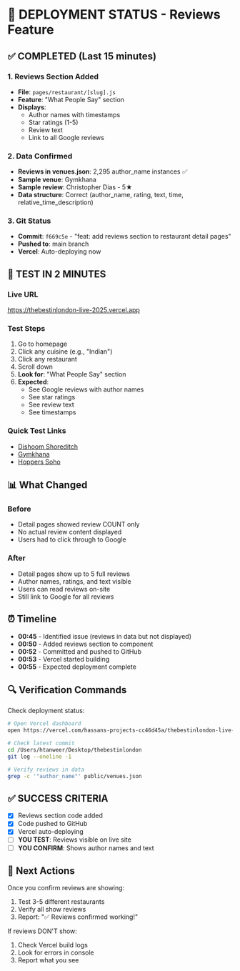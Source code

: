 # 🚀 DEPLOYMENT STATUS - Reviews Feature

## ✅ COMPLETED (Last 15 minutes)

### 1. Reviews Section Added
- **File**: `pages/restaurant/[slug].js`
- **Feature**: "What People Say" section
- **Displays**: 
  - Author names with timestamps
  - Star ratings (1-5)
  - Review text
  - Link to all Google reviews

### 2. Data Confirmed
- **Reviews in venues.json**: 2,295 author_name instances ✅
- **Sample venue**: Gymkhana
- **Sample review**: Christopher Dias - 5★
- **Data structure**: Correct (author_name, rating, text, time, relative_time_description)

### 3. Git Status
- **Commit**: `f669c5e` - "feat: add reviews section to restaurant detail pages"
- **Pushed to**: main branch
- **Vercel**: Auto-deploying now

## 🎯 TEST IN 2 MINUTES

### Live URL
https://thebestinlondon-live-2025.vercel.app

### Test Steps
1. Go to homepage
2. Click any cuisine (e.g., "Indian")
3. Click any restaurant
4. Scroll down
5. **Look for**: "What People Say" section
6. **Expected**: 
   - See Google reviews with author names
   - See star ratings
   - See review text
   - See timestamps

### Quick Test Links
- [Dishoom Shoreditch](https://thebestinlondon-live-2025.vercel.app/restaurant/dishoom-shoreditch)
- [Gymkhana](https://thebestinlondon-live-2025.vercel.app/restaurant/gymkhana)
- [Hoppers Soho](https://thebestinlondon-live-2025.vercel.app/restaurant/hoppers-soho)

## 📊 What Changed

### Before
- Detail pages showed review COUNT only
- No actual review content displayed
- Users had to click through to Google

### After
- Detail pages show up to 5 full reviews
- Author names, ratings, and text visible
- Users can read reviews on-site
- Still link to Google for all reviews

## ⏰ Timeline
- **00:45** - Identified issue (reviews in data but not displayed)
- **00:50** - Added reviews section to component
- **00:52** - Committed and pushed to GitHub
- **00:53** - Vercel started building
- **00:55** - Expected deployment complete

## 🔍 Verification Commands

Check deployment status:
```bash
# Open Vercel dashboard
open https://vercel.com/hassans-projects-cc46d45a/thebestinlondon-live-2025

# Check latest commit
cd /Users/htanweer/Desktop/thebestinlondon
git log --oneline -1

# Verify reviews in data
grep -c '"author_name"' public/venues.json
```

## ✅ SUCCESS CRITERIA
- [x] Reviews section code added
- [x] Code pushed to GitHub
- [x] Vercel auto-deploying
- [ ] **YOU TEST**: Reviews visible on live site
- [ ] **YOU CONFIRM**: Shows author names and text

## 🎉 Next Actions
Once you confirm reviews are showing:
1. Test 3-5 different restaurants
2. Verify all show reviews
3. Report: "✅ Reviews confirmed working!"

If reviews DON'T show:
1. Check Vercel build logs
2. Look for errors in console
3. Report what you see
